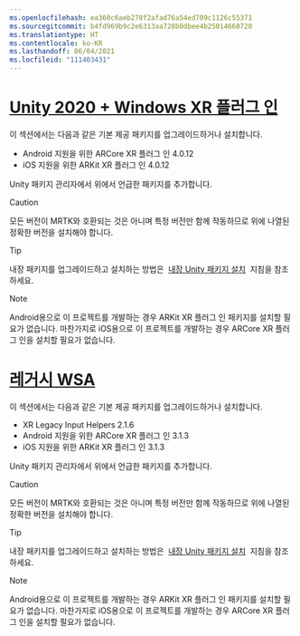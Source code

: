 ```yaml
---
ms.openlocfilehash: ea360c6aeb278f2afad76a54ed709c1126c55371
ms.sourcegitcommit: b4fd969b9c2e6313aa728b0dbee4b25014668720
ms.translationtype: HT
ms.contentlocale: ko-KR
ms.lasthandoff: 06/04/2021
ms.locfileid: "111403431"
---
```

# <a name="unity-2020--windows-xr-plugin"></a>[Unity 2020 + Windows XR 플러그 인](#tab/winxr)

이 섹션에서는 다음과 같은 기본 제공 패키지를 업그레이드하거나 설치합니다.

* Android 지원을 위한 ARCore XR 플러그 인 4.0.12
* iOS 지원을 위한 ARKit XR 플러그 인 4.0.12

Unity 패키지 관리자에서 위에서 언급한 패키지를 추가합니다.

> [!CAUTION]
> 모든 버전이 MRTK와 호환되는 것은 아니며 특정 버전만 함께 작동하므로 위에 나열된 정확한 버전을 설치해야 합니다.

>[!TIP]
> 내장 패키지를 업그레이드하고 설치하는 방법은  [내장 Unity 패키지 설치](../mr-learning-asa-02.md#installing-inbuilt-unity-packages-and-importing-the-tutorial-assets)  지침을 참조하세요.

> [!NOTE]
> Android용으로 이 프로젝트를 개발하는 경우 ARKit XR 플러그 인 패키지를 설치할 필요가 없습니다. 마찬가지로 iOS용으로 이 프로젝트를 개발하는 경우 ARCore XR 플러그 인을 설치할 필요가 없습니다.

# <a name="legacy-wsa"></a>[레거시 WSA](#tab/wsa)

이 섹션에서는 다음과 같은 기본 제공 패키지를 업그레이드하거나 설치합니다.

* XR Legacy Input Helpers 2.1.6
* Android 지원을 위한 ARCore XR 플러그 인 3.1.3
* iOS 지원을 위한 ARKit XR 플러그 인 3.1.3

Unity 패키지 관리자에서 위에서 언급한 패키지를 추가합니다.

> [!CAUTION]
> 모든 버전이 MRTK와 호환되는 것은 아니며 특정 버전만 함께 작동하므로 위에 나열된 정확한 버전을 설치해야 합니다.

>[!TIP]
> 내장 패키지를 업그레이드하고 설치하는 방법은  [내장 Unity 패키지 설치](../mr-learning-asa-02.md#installing-inbuilt-unity-packages-and-importing-the-tutorial-assets)  지침을 참조하세요.

> [!NOTE]
> Android용으로 이 프로젝트를 개발하는 경우 ARKit XR 플러그 인 패키지를 설치할 필요가 없습니다. 마찬가지로 iOS용으로 이 프로젝트를 개발하는 경우 ARCore XR 플러그 인을 설치할 필요가 없습니다.
